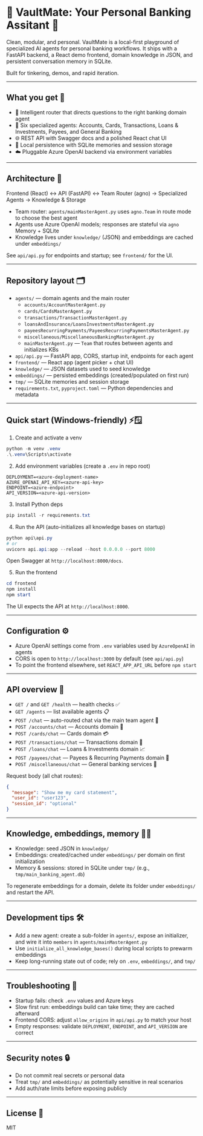 # 🏦 VaultMate: Your Personal Banking Assitant 🤖

Clean, modular, and personal. VaultMate is a local-first playground of specialized AI agents for personal banking workflows. It ships with a FastAPI backend, a React demo frontend, domain knowledge in JSON, and persistent conversation memory in SQLite.

Built for tinkering, demos, and rapid iteration.

---

## What you get 🚀

- 🧭 Intelligent router that directs questions to the right banking domain agent
- 🧩 Six specialized agents: Accounts, Cards, Transactions, Loans & Investments, Payees, and General Banking
- 🌐 REST API with Swagger docs and a polished React chat UI
- 💾 Local persistence with SQLite memories and session storage
- ☁️ Pluggable Azure OpenAI backend via environment variables

---

## Architecture 🧩

Frontend (React) ↔ API (FastAPI) ↔ Team Router (agno) → Specialized Agents → Knowledge & Storage

- Team router: `agents/mainMasterAgent.py` uses `agno.Team` in route mode to choose the best agent
- Agents use Azure OpenAI models; responses are stateful via `agno` Memory + SQLite
- Knowledge lives under `knowledge/` (JSON) and embeddings are cached under `embeddings/`

See `api/api.py` for endpoints and startup; see `frontend/` for the UI.

---

## Repository layout 🗂️

- `agents/` — domain agents and the main router
  - `accounts/AccountMasterAgent.py`
  - `cards/CardsMasterAgent.py`
  - `transactions/TransactionMasterAgent.py`
  - `loansAndInsurance/LoansInvestmentsMasterAgent.py`
  - `payeesRecurringPayments/PayeesRecurringPaymentsMasterAgent.py`
  - `miscellaneous/MiscellaneousBankingMasterAgent.py`
  - `mainMasterAgent.py` — `Team` that routes between agents and initializes KBs
- `api/api.py` — FastAPI app, CORS, startup init, endpoints for each agent
- `frontend/` — React app (agent picker + chat UI)
- `knowledge/` — JSON datasets used to seed knowledge
- `embeddings/` — persisted embeddings (created/populated on first run)
- `tmp/` — SQLite memories and session storage
- `requirements.txt`, `pyproject.toml` — Python dependencies and metadata

---

## Quick start (Windows-friendly) ⚡🪟

1) Create and activate a venv

```powershell
python -m venv .venv
.\.venv\Scripts\activate
```

2) Add environment variables (create a `.env` in repo root)

```
DEPLOYMENT=<azure-deployment-name>
AZURE_OPENAI_API_KEY=<azure-api-key>
ENDPOINT=<azure-endpoint>
API_VERSION=<azure-api-version>
```

3) Install Python deps

```powershell
pip install -r requirements.txt
```

4) Run the API (auto-initializes all knowledge bases on startup)

```powershell
python api\api.py
# or
uvicorn api.api:app --reload --host 0.0.0.0 --port 8000
```

Open Swagger at `http://localhost:8000/docs`.

5) Run the frontend

```powershell
cd frontend
npm install
npm start
```

The UI expects the API at `http://localhost:8000`.

---

## Configuration ⚙️

- Azure OpenAI settings come from `.env` variables used by `AzureOpenAI` in agents
- CORS is open to `http://localhost:3000` by default (see `api/api.py`)
- To point the frontend elsewhere, set `REACT_APP_API_URL` before `npm start`

---

## API overview 🔌

- `GET /` and `GET /health` — health checks ✅
- `GET /agents` — list available agents 📋
- `POST /chat` — auto-routed chat via the main team agent 💬
- `POST /accounts/chat` — Accounts domain 💼
- `POST /cards/chat` — Cards domain 💳
- `POST /transactions/chat` — Transactions domain 💸
- `POST /loans/chat` — Loans & Investments domain 📈
- `POST /payees/chat` — Payees & Recurring Payments domain 🔁
- `POST /miscellaneous/chat` — General banking services 🧰

Request body (all chat routes):

```json
{
  "message": "Show me my card statement",
  "user_id": "user123",
  "session_id": "optional"
}
```

---

## Knowledge, embeddings, memory 🧠💽

- Knowledge: seed JSON in `knowledge/`
- Embeddings: created/cached under `embeddings/` per domain on first initialization
- Memory & sessions: stored in SQLite under `tmp/` (e.g., `tmp/main_banking_agent.db`)

To regenerate embeddings for a domain, delete its folder under `embeddings/` and restart the API.

---

## Development tips 🛠️

- Add a new agent: create a sub-folder in `agents/`, expose an initializer, and wire it into `members` in `agents/mainMasterAgent.py`
- Use `initialize_all_knowledge_bases()` during local scripts to prewarm embeddings
- Keep long-running state out of code; rely on `.env`, `embeddings/`, and `tmp/`

---

## Troubleshooting 🐞

- Startup fails: check `.env` values and Azure keys
- Slow first run: embeddings build can take time; they are cached afterward
- Frontend CORS: adjust `allow_origins` in `api/api.py` to match your host
- Empty responses: validate `DEPLOYMENT`, `ENDPOINT`, and `API_VERSION` are correct

---

## Security notes 🔒

- Do not commit real secrets or personal data
- Treat `tmp/` and `embeddings/` as potentially sensitive in real scenarios
- Add auth/rate limits before exposing publicly

---

## License 📄

MIT